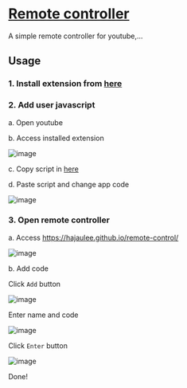 # [Remote controller](https://hajaulee.github.io/remote-control/)
A simple remote controller for youtube,...

## Usage

### 1. Install extension from [here](https://chrome.google.com/webstore/detail/user-javascript-and-css/nbhcbdghjpllgmfilhnhkllmkecfmpld)

### 2. Add user javascript

 a. Open youtube

 b. Access installed extension
 
 ![image](https://user-images.githubusercontent.com/26093363/184797117-3ecc2d27-657a-4795-a83e-cba286bdb99c.png)


c. Copy script in [here](https://github.com/hajaulee/remote-control/tree/master/user-script)

 d. Paste script and change app code
 
![image](https://user-images.githubusercontent.com/26093363/184797380-16c0dcb7-39ce-439c-a7b4-45d6124de74f.png)

### 3. Open remote controller
a. Access https://hajaulee.github.io/remote-control/

![image](https://user-images.githubusercontent.com/26093363/184796529-d671118e-f2ce-46e0-8c09-48caa0a84992.png)

b. Add code

Click `Add` button

![image](https://user-images.githubusercontent.com/26093363/184798004-a61edb85-1c37-4a53-aeb9-1ca3c090394e.png)

Enter name and code

![image](https://user-images.githubusercontent.com/26093363/184798095-1c5a25ec-4652-42e1-8854-337fbfe05e4c.png)

Click `Enter` button

![image](https://user-images.githubusercontent.com/26093363/184798222-e4d8b676-8923-4d4f-a642-21a7cc9a2f44.png)

Done!
